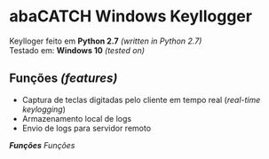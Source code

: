 # abaCATCH Windows Keyllogger

Keylloger feito em **Python 2.7** *(written in Python 2.7)* <br>
Testado em: **Windows 10** *(tested on)*<br>

## Funções *(features)*
- Captura de teclas digitadas pelo cliente em tempo real (*real-time keylogging*) <br>
- Armazenamento local de logs <br>
- Envio de logs para servidor remoto <br>



***Funções***
*Funções*

